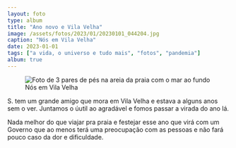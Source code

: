 ```yaml
---
layout: foto
type: album
title: "Ano novo e Vila Velha"
image: /assets/fotos/2023/01/20230101_044204.jpg
caption: "Nós em Vila Velha"
date: 2023-01-01
tags: ["a vida, o universo e tudo mais", "fotos", "pandemia"]
album: true
---
```

<figure class="foto-post">
    <img src="{{ site.baseurl }}/assets/fotos/2023/01/20230101_044204.jpg" alt="Foto de 3 pares de pés na areia da praia com o mar ao fundo" title="Virada de ano na praia, que saudade">
<figcaption>Nós em Vila Velha</figcaption>
</figure>
S. tem um grande amigo que mora em Vila Velha e estava a alguns anos sem o ver. Juntamos o úutil ao agradável e fomos passar a virada do ano lá.  

Nada melhor do que viajar pra praia e festejar esse ano que virá com um Governo que ao menos terá uma preocupação com as pessoas e não fará pouco caso da dor e dificuldade.